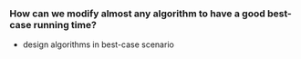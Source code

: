### How can we modify almost any algorithm to have a good best-case running time?
- design algorithms in best-case scenario
